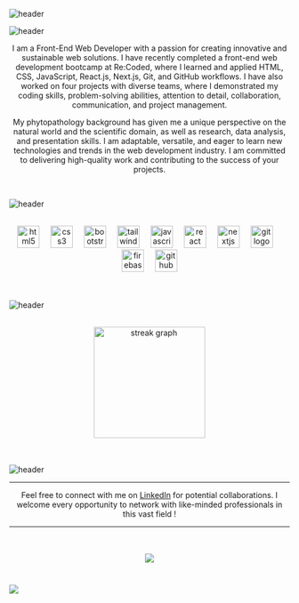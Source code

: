 ![header](https://capsule-render.vercel.app/api?type=waving&color=0:590d22,50:800f2f,75:590d22,100:950306&fontColor=f1faee&height=300&section=header&text=Farouk%20Zemmouri&fontSize=60&capsule_render&animation=fadeIn&fontAlignY=40&desc=Front-End%20Web%20Developer.&fontAlignY=80)

![header](https://capsule-render.vercel.app/api?type=transparent&height=40&text=About%20Me&fontSize=30&fontColor=950306&fontAlign=50&animation=twinkling)

 <p align="center">I am a Front-End Web Developer with a passion for creating innovative and sustainable web solutions. I have recently completed a front-end web development bootcamp at Re:Coded, where I learned and applied HTML, CSS, JavaScript, React.js, Next.js, Git, and GitHub workflows. I have also worked on four projects with diverse teams, where I demonstrated my coding skills, problem-solving abilities, attention to detail, collaboration, communication, and project management. </p>
 <p align="center">My phytopathology background has given me a unique perspective on the natural world and the scientific domain, as well as research, data analysis, and presentation skills. I am adaptable, versatile, and eager to learn new technologies and trends in the web development industry. I am committed to delivering high-quality work and contributing to the success of your projects.</p>

<br>

![header](https://capsule-render.vercel.app/api?type=transparent&height=40&text=Tech%20Skills&fontSize=30&fontColor=950306&fontAlign=50&animation=twinkling)

<br>

<div align="center">
  <img src="https://cdn.jsdelivr.net/gh/devicons/devicon/icons/html5/html5-plain-wordmark.svg" height="40" alt="html5 logo"  />
  <img width="12" />
  <img src="https://cdn.jsdelivr.net/gh/devicons/devicon/icons/css3/css3-plain-wordmark.svg" height="40" alt="css3 logo"  />
  <img width="12" />
  <img src="https://cdn.simpleicons.org/bootstrap/7952B3" height="40" alt="bootstrap logo"  />
  <img width="12" />
  <img src="https://cdn.jsdelivr.net/gh/devicons/devicon@latest/icons/tailwindcss/tailwindcss-original.svg" height="40" alt="tailwindcss logo"  />
  <img width="12" />
  <img src="https://skillicons.dev/icons?i=js" height="40" alt="javascript logo"  />
  <img width="12" />
  <img src="https://cdn.jsdelivr.net/gh/devicons/devicon/icons/react/react-original.svg" height="40" alt="react logo"  />
  <img width="12" />
  <img src="https://skillicons.dev/icons?i=nextjs" height="40" alt="nextjs logo"  />
  <img width="12" />
  <img src="https://cdn.jsdelivr.net/gh/devicons/devicon/icons/git/git-original.svg" height="40" alt="git logo"  />
  <img width="12" />
  <img src="https://cdn.jsdelivr.net/gh/devicons/devicon/icons/firebase/firebase-plain.svg" height="40" alt="firebase logo"  />
  <img width="12" />
  <img src="https://skillicons.dev/icons?i=github" height="40" alt="github logo"  />
</div>
<br>

<br>

![header](https://capsule-render.vercel.app/api?type=transparent&height=40&text=Github%20Stats&fontSize=30&fontColor=950306&fontAlign=50&animation=twinkling)

<br>


<div align="center">
  <img src="https://streak-stats.demolab.com?user=farouk26&locale=en&mode=daily&theme=tokyonight&hide_border=false&border_radius=20&order=3" height="200" alt="streak graph"  />
</div>
<br>


<br>

![header](https://capsule-render.vercel.app/api?type=transparent&height=40&text=Let's%20Connect&fontSize=30&fontColor=950306&fontAlign=50&animation=twinkling)


<div align="center">

---

Feel free to connect with me on [LinkedIn](https://www.linkedin.com/in/faroukisme/) for potential collaborations. I welcome every opportunity to network with like-minded professionals in this vast field !

---

</div>

<br>
<br>

<div align="center">
  <img src="https://visitor-badge.laobi.icu/badge?page_id=farouk26.farouk26&left_color=grey"  />
</div>

<br>

<h3 align="left">
  <img src="https://capsule-render.vercel.app/api?type=waving&color=0:590d22,50:800f2f,75:590d22,100:950306&height=100&section=footer"/>
</p>
